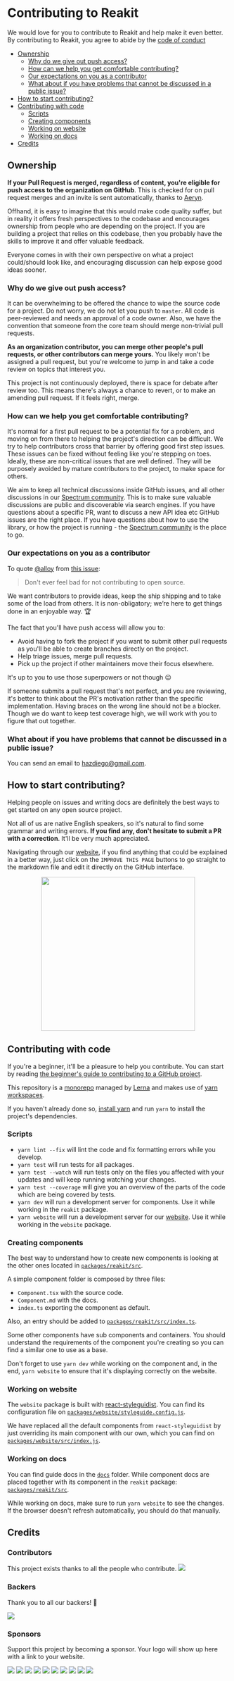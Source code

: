 # Contributing to Reakit

We would love for you to contribute to Reakit and help make it even better. By contributing to Reakit, you agree to abide by the [code of conduct](https://github.com/reakit/reakit/blob/master/CODE_OF_CONDUCT.md)

- [Ownership](#ownership)
  - [Why do we give out push access?](#why-do-we-give-out-push-access)
  - [How can we help you get comfortable contributing?](#how-can-we-help-you-get-comfortable-contributing)
  - [Our expectations on you as a contributor](#our-expectations-on-you-as-a-contributor)
  - [What about if you have problems that cannot be discussed in a public issue?](#what-about-if-you-have-problems-that-cannot-be-discussed-in-a-public-issue)
- [How to start contributing?](how-to-start-contributing)
- [Contributing with code](#contributing-with-code)
  - [Scripts](#scripts)
  - [Creating components](#creating-components)
  - [Working on website](#working-on-website)
  - [Working on docs](#working-on-docs)
- [Credits](#credits)

## Ownership

**If your Pull Request is merged, regardless of content, you're eligible for push access to the organization on GitHub**. This is checked for on pull request merges and an invite is sent automatically, thanks to [Aeryn](https://github.com/Moya/Aeryn/).

Offhand, it is easy to imagine that this would make code quality suffer, but in reality it offers fresh perspectives to the codebase and encourages ownership from people who are depending on the project. If you are building a project that relies on this codebase, then you probably have the skills to improve it and offer valuable feedback.

Everyone comes in with their own perspective on what a project could/should look like, and encouraging discussion can help expose good ideas sooner.

### Why do we give out push access?

It can be overwhelming to be offered the chance to wipe the source code for a project. Do not worry, we do not let you push to `master`. All code is peer-reviewed and needs an approval of a code owner. Also, we have the convention that someone from the core team should merge non-trivial pull requests.

**As an organization contributor, you can merge other people's pull requests, or other contributors can merge yours.** You likely won't be assigned a pull request, but you're welcome to jump in and take a code review on topics that interest you.

This project is not continuously deployed, there is space for debate after review too. This means there's always a chance to revert, or to make an amending pull request. If it feels right, merge.

### How can we help you get comfortable contributing?
It's normal for a first pull request to be a potential fix for a problem, and moving on from there to helping the project's direction can be difficult. We try to help contributors cross that barrier by offering good first step issues. These issues can be fixed without feeling like you're stepping on toes. Ideally, these are non-critical issues that are well defined. They will be purposely avoided by mature contributors to the project, to make space for others.

We aim to keep all technical discussions inside GitHub issues, and all other discussions in our [Spectrum community](https://spectrum.chat/reakit). This is to make sure valuable discussions are public and discoverable via search engines. If you have questions about a specific PR, want to discuss a new API idea etc GitHub issues are the right place. If you have questions about how to use the library, or how the project is running - the [Spectrum community](https://spectrum.chat/reakit) is the place to go.

### Our expectations on you as a contributor

To quote [@alloy](https://github.com/alloy) from [this issue](https://github.com/Moya/Moya/issues/135):

> Don't ever feel bad for not contributing to open source.

We want contributors to provide ideas, keep the ship shipping and to take some of the load from others. It is non-obligatory; we’re here to get things done in an enjoyable way. :trophy:

The fact that you'll have push access will allow you to:

* Avoid having to fork the project if you want to submit other pull requests as you'll be able to create branches directly on the project.
* Help triage issues, merge pull requests.
* Pick up the project if other maintainers move their focus elsewhere.

It's up to you to use those superpowers or not though 😉

If someone submits a pull request that's not perfect, and you are reviewing, it's better to think about the PR's motivation rather than the specific implementation. Having braces on the wrong line should not be a blocker. Though we do want to keep test coverage high, we will work with you to figure that out together.

### What about if you have problems that cannot be discussed in a public issue?

You can send an email to hazdiego@gmail.com.

## How to start contributing?

Helping people on issues and writing docs are definitely the best ways to get started on any open source project.

Not all of us are native English speakers, so it's natural to find some grammar and writing errors. **If you find any, don't hesitate to submit a PR with a correction**. It'll be very much appreciated.

Navigating through our [website](https://reakit.io), if you find anything that could be explained in a better way, just click on the `IMPROVE THIS PAGE` buttons to go straight to the markdown file and edit it directly on the GitHub interface.

<p align="center">
<img src="https://user-images.githubusercontent.com/3068563/42471092-e93d149c-8392-11e8-8fa9-ef93715de6f1.png" width="350">
</p>

## Contributing with code

If you're a beginner, it'll be a pleasure to help you contribute. You can start by reading [the beginner's guide to contributing to a GitHub project](https://akrabat.com/the-beginners-guide-to-contributing-to-a-github-project/).

This repository is a [monorepo](https://github.com/babel/babel/blob/master/doc/design/monorepo.md) managed by [Lerna](https://github.com/lerna/lerna) and makes use of [yarn workspaces](https://yarnpkg.com/lang/en/docs/cli/workspaces/).

If you haven't already done so, [install yarn](https://yarnpkg.com/en/docs/install) and run `yarn` to install the project's dependencies.

### Scripts

- `yarn lint --fix` will lint the code and fix formatting errors while you develop.
- `yarn test` will run tests for all packages.
- `yarn test --watch` will run tests only on the files you affected with your updates and will keep running watching your changes.
- `yarn test --coverage` will give you an overview of the parts of the code which are being covered by tests.
- `yarn dev` will run a development server for components. Use it while working in the `reakit` package.
- `yarn website` will run a development server for our [website](https://reakit.io). Use it while working in the `website` package.

### Creating components

The best way to understand how to create new components is looking at the other ones located in [`packages/reakit/src`](https://github.com/reakit/reakit/blob/master/packages/reakit/src).

A simple component folder is composed by three files:

 - `Component.tsx` with the source code.
 - `Component.md` with the docs.
 - `index.ts` exporting the component as default.

Also, an entry should be added to [`packages/reakit/src/index.ts`](https://github.com/reakit/reakit/blob/master/packages/reakit/src/index.ts).

Some other components have sub components and containers. You should understand the requirements of the component you're creating so you can find a similar one to use as a base.

Don't forget to use `yarn dev` while working on the component and, in the end, `yarn website` to ensure that it's displaying correctly on the website.

### Working on website

The `website` package is built with [react-styleguidist](https://react-styleguidist.js.org/). You can find its configuration file on [`packages/website/styleguide.config.js`](https://github.com/reakit/reakit/blob/master/packages/website/styleguide.config.js).

We have replaced all the default components from `react-styleguidist` by just overriding its main component with our own, which you can find on [`packages/website/src/index.js`](https://github.com/reakit/reakit/blob/master/packages/website/src/index.js).

### Working on docs

You can find guide docs in the [`docs`](https://github.com/reakit/reakit/tree/master/docs) folder. While component docs are placed together with its component in the `reakit` package: [`packages/reakit/src`](https://github.com/reakit/reakit/blob/master/packages/reakit/src).

While working on docs, make sure to run `yarn website` to see the changes. If the browser doesn't refresh automatically, you should do that manually.

## Credits

### Contributors

This project exists thanks to all the people who contribute.
<a href="https://github.com/reakit/reakit/graphs/contributors"><img src="https://opencollective.com/reakit/contributors.svg?width=890&button=false" /></a>


### Backers

Thank you to all our backers! 🙏

<a href="https://opencollective.com/reakit#backer" target="_blank"><img src="https://opencollective.com/reakit/backers.svg?width=890"></a>


### Sponsors

Support this project by becoming a sponsor. Your logo will show up here with a link to your website.

<a href="https://opencollective.com/reakit/sponsor/0/website" target="_blank"><img src="https://opencollective.com/reakit/sponsor/0/avatar.svg"></a>
<a href="https://opencollective.com/reakit/sponsor/1/website" target="_blank"><img src="https://opencollective.com/reakit/sponsor/1/avatar.svg"></a>
<a href="https://opencollective.com/reakit/sponsor/2/website" target="_blank"><img src="https://opencollective.com/reakit/sponsor/2/avatar.svg"></a>
<a href="https://opencollective.com/reakit/sponsor/3/website" target="_blank"><img src="https://opencollective.com/reakit/sponsor/3/avatar.svg"></a>
<a href="https://opencollective.com/reakit/sponsor/4/website" target="_blank"><img src="https://opencollective.com/reakit/sponsor/4/avatar.svg"></a>
<a href="https://opencollective.com/reakit/sponsor/5/website" target="_blank"><img src="https://opencollective.com/reakit/sponsor/5/avatar.svg"></a>
<a href="https://opencollective.com/reakit/sponsor/6/website" target="_blank"><img src="https://opencollective.com/reakit/sponsor/6/avatar.svg"></a>
<a href="https://opencollective.com/reakit/sponsor/7/website" target="_blank"><img src="https://opencollective.com/reakit/sponsor/7/avatar.svg"></a>
<a href="https://opencollective.com/reakit/sponsor/8/website" target="_blank"><img src="https://opencollective.com/reakit/sponsor/8/avatar.svg"></a>
<a href="https://opencollective.com/reakit/sponsor/9/website" target="_blank"><img src="https://opencollective.com/reakit/sponsor/9/avatar.svg"></a>
